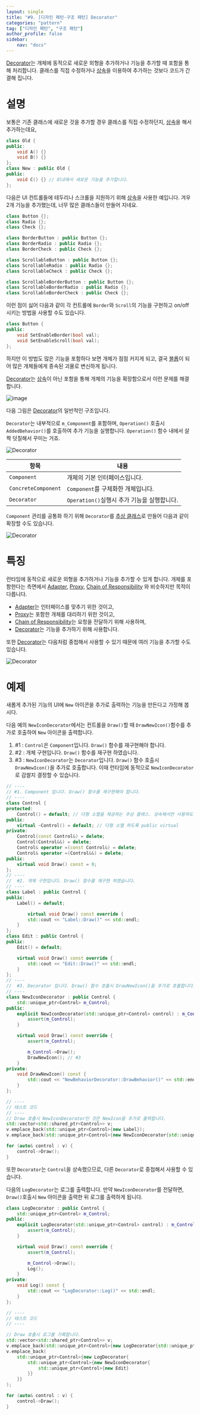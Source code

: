 ```yaml
---
layout: single
title: "#9. [디자인 패턴-구조 패턴] Decorator"
categories: "pattern"
tag: ["디자인 패턴", "구조 패턴"]
author_profile: false
sidebar: 
    nav: "docs"
---
```


[Decorator](https://tango1202.github.io/pattern/pattern-decorator/)는 개체에 동적으로 새로운 외형을 추가하거나 기능을 추가할 때 포함을 통해 처리합니다. 클래스를 직접 수정하거나 [상속](https://tango1202.github.io/legacy-cpp-oop/legacy-cpp-oop-inheritance/)을 이용하여 추가하는 것보다 코드가 간결해 집니다.

# 설명

보통은 기존 클래스에 새로운 것을 추가할 경우 클래스를 직접 수정하던지, [상속](https://tango1202.github.io/legacy-cpp-oop/legacy-cpp-oop-inheritance/)을 해서 추가하는데요,

```cpp
class Old {
public:
    void A() {}
    void B() {}
};
class New : public Old {
public:
    void C() {} // Old에서 새로운 기능을 추가합니다.    
};
```

다음은 UI 컨트롤들에 테두리나 스크롤을 지원하기 위해 [상속](https://tango1202.github.io/legacy-cpp-oop/legacy-cpp-oop-inheritance/)을 사용한 예입니다. 겨우 2개 기능을 추가했는데, 너무 많은 클래스들이 만들어 지네요.

```cpp
class Button {};
class Radio {};
class Check {};

class BorderButton : public Button {};
class BorderRadio : public Radio {};
class BorderCheck : public Check {};

class ScrollableButton : public Button {};
class ScrollableRadio : public Radio {};
class ScrollableCheck : public Check {};

class ScrollableBorderButton : public Button {};
class ScrollableBorderRadio : public Radio {};
class ScrollableBorderCheck : public Check {};
```

이런 점이 싫어 다음과 같이 각 컨트롤에 `Border`와 `Scroll`의 기능을 구현하고 on/off 시키는 방법을 사용할 수도 있습니다.

```cpp
class Button {
public:
    void SetEnableBorder(bool val);
    void SetEnableScroll(bool val);   
};
```

하지만 이 방법도 많은 기능을 포함하다 보면 개체가 점점 커지게 되고, 결국 [블롭](https://tango1202.github.io/principle/principle-anti-pattern/#%EB%82%98%EC%81%9C-%EC%BD%94%EB%94%A9-%EA%B4%80%ED%96%89-%EB%B8%94%EB%A1%ADthe-blob)이 되어 많은 개체들에게 종속된 괴물로 변신하게 됩니다.

[Decorator](https://tango1202.github.io/pattern/pattern-decorator/)는 [상속](https://tango1202.github.io/legacy-cpp-oop/legacy-cpp-oop-inheritance/)이 아닌 포함을 통해 개체의 기능을 확장함으로서 이런 문제를 해결합니다.

![image](https://github.com/tango1202/tango1202.github.io/assets/133472501/c9655a19-842a-4fb1-911e-c7ec0e45ec57)

다음 그림은 [Decorator](https://tango1202.github.io/pattern/pattern-decorator/)의 일반적인 구조입니다. 

`Decorator`는 내부적으로 `m_Component`를 포함하며, `Operation()` 호출시 `AddedBehavior()`를 호출하여 추가 기능을 실행합니다. `Operation()` 함수 내에서 살짝 덧칠해서 꾸미는 거죠.

![Decorator](https://github.com/tango1202/tango1202.github.io/assets/133472501/7d93a482-aca5-430b-89b0-ccbf3676dd29)

|항목|내용|
|--|--|
|`Component`|개체의 기본 인터페이스입니다.|
|`ConcreteComponent`|`Component`를 구체화한 개체입니다.|
|`Decorator`|`Operation()`실행시 추가 기능을 실행합니다.|

`Component` 관리를 공통화 하기 위해 `Decorator`를 [추상 클래스](https://tango1202.github.io/legacy-cpp-oop/legacy-cpp-oop-abstract-class-interface/#%EC%B6%94%EC%83%81-%ED%81%B4%EB%9E%98%EC%8A%A4)로 만들어 다음과 같이 확장할 수도 있습니다.

![Decorator](https://github.com/tango1202/tango1202.github.io/assets/133472501/a0b04b15-0dd3-45ee-9316-6082bd32048b)

# 특징

 런타임에 동적으로 새로운 외형을 추가하거나 기능을 추가할 수 있게 합니다. 개체를 포함한다는 측면에서 [Adapter](https://tango1202.github.io/pattern/pattern-adapter/), [Proxy](https://tango1202.github.io/pattern/pattern-proxy/), [Chain of Responsibility](https://tango1202.github.io/pattern/pattern-chain-of-responsibility/) 와 비슷하지만 목적이 다릅니다. 
 
 * [Adapter](https://tango1202.github.io/pattern/pattern-adapter/)는 인터페이스를 맞추기 위한 것이고, 
 * [Proxy](https://tango1202.github.io/pattern/pattern-proxy/)는 포함한 개체를 대리하기 위한 것이고, 
 * [Chain of Responsibility](https://tango1202.github.io/pattern/pattern-chain-of-responsibility/)는 요청을 전달하기 위해 사용하며, 
 * [Decorator](https://tango1202.github.io/pattern/pattern-decorator/)는 기능을 추가하기 위해 사용합니다.
 
 또한 [Decorator](https://tango1202.github.io/pattern/pattern-decorator/)는 다음처럼 중첩해서 사용할 수 있기 때문에 여러 기능을 추가할 수도 있습니다.

![Decorator](https://github.com/tango1202/tango1202.github.io/assets/133472501/8aa05a82-a48d-4ce6-a7db-9e6ced98a0c9)

# 예제

새롭게 추가된 기능의 UI에 `New` 아이콘을 추가로 출력하는 기능을 만든다고 가정해 봅시다.

다음 예의 `NewIconDecorator`에서는 컨트롤을 `Draw()`할 때 `DrawNewIcon()`함수를 추가로 호출하여 `New` 아이콘을 출력합니다.

1. #1 : `Control`은 `Component`입니다. `Draw()` 함수를 재구현해야 합니다.
2. #2 : 개체 구현입니다. `Draw()` 함수를 재구현 하였습니다.
3. #3 : `NewIconDecorator`는 `Decorator`입니다. `Draw()` 함수 호출시 `DrawNewIcon()`을 추가로 호출합니다. 이때 런타임에 동적으로 `NewIconDecorator`로 감쌀지 결정할 수 있습니다.

```cpp
// ----
// #1. Component 입니다. Draw() 함수를 재구현해야 합니다.
// ----
class Control {
protected:
    Control() = default; // 다형 소멸을 제공하는 추상 클래스. 상속해서만 사용하도록 protected
public:
    virtual ~Control() = default; // 다형 소멸 하도록 public virtual
private:
    Control(const Control&) = delete;
    Control(Control&&) = delete;
    Control& operator =(const Control&) = delete;
    Control& operator =(Control&&) = delete;          
public:
    virtual void Draw() const = 0;
};  
// ----
//  #2. 개체 구현입니다. Draw() 함수를 재구현 하였습니다.
// ----    
class Label : public Control {
public:
    Label() = default;

        virtual void Draw() const override {
        std::cout << "Label::Draw()" << std::endl;
    }      
};
class Edit : public Control {
public:
    Edit() = default;

    virtual void Draw() const override {
        std::cout << "Edit::Draw()" << std::endl;
    }  
};
// ----
//  #3. Decorator 입니다. Draw() 함수 호출시 DrawNewIcon()을 추가로 호출합니다.
// ----
class NewIconDecorator : public Control {
    std::unique_ptr<Control> m_Control;
public:
    explicit NewIconDecorator(std::unique_ptr<Control> control) : m_Control{std::move(control)} {
        assert(m_Control);  
    }

    virtual void Draw() const override {
        assert(m_Control); 

        m_Control->Draw();
        DrawNewIcon(); // #3
    }
private:
    void DrawNewIcon() const {
        std::cout << "NewBehaviorDecorator::DrawBehavior()" << std::endl; // #3
    }
};

// ----
// 테스트 코드
// ----           
// Draw 호출시 NewIconDecorator인 것은 NewIcon을 추가로 출력합니다.
std::vector<std::shared_ptr<Control>> v;
v.emplace_back(std::unique_ptr<Control>{new Label});
v.emplace_back(std::unique_ptr<Control>{new NewIconDecorator{std::unique_ptr<Control>{new Edit}}}); // #3. 런타임에 NewIcon을 출력할지 결정할 수 있습니다.

for (auto& control : v) {
    control->Draw();
}
```

또한 `Decorator`는 `Control`을 상속했으므로, 다른 `Decorator`로 중첩해서 사용할 수 있습니다.

다음의 `LogDecorator`는 로그를 출력합니다. 만약 `NewIconDecorator`를 전달하면, `Draw()`호출시 `New` 아이콘을 출력한 뒤 로그를 출력하게 됩니다.

```cpp
class LogDecorator : public Control {
    std::unique_ptr<Control> m_Control;
public:
    explicit LogDecorator(std::unique_ptr<Control> control) : m_Control{std::move(control)} {
        assert(m_Control); 
    }

    virtual void Draw() const override {
        assert(m_Control); 

        m_Control->Draw();
        Log();
    }
private:
    void Log() const {
        std::cout << "LogDecorator::Log()" << std::endl;
    }
};

// ----
// 테스트 코드
// ----

// Draw 호출시 로그를 기록합니다.
std::vector<std::shared_ptr<Control>> v;
v.emplace_back(std::unique_ptr<Control>{new LogDecorator{std::unique_ptr<Control>{new Label}}});
v.emplace_back(
    std::unique_ptr<Control>{new LogDecorator{
        std::unique_ptr<Control>{new NewIconDecorator{
            std::unique_ptr<Control>{new Edit}
        }}
    }}
);

for (auto& control : v) {
    control->Draw();
}    
```

